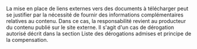 La mise en place de liens externes vers des documents à télécharger peut se justifier par la nécessité de fournir des informations complémentaires relatives au contenu. Dans ce cas, la responsabilité revient au producteur du contenu publié sur le site externe. Il s'agit d'un cas de dérogation autorisé décrit dans la section Liste des dérogations admises et principe de la compensation.
